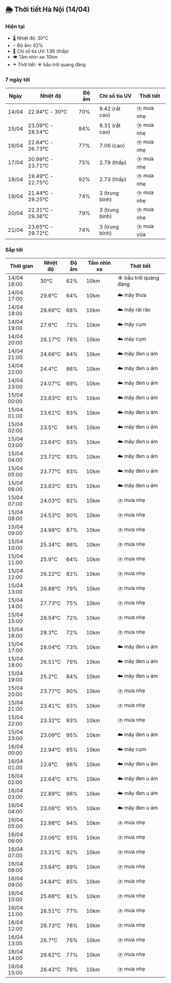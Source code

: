 ## 🌦️ Thời tiết Hà Nội (14/04)

### Hiện tại

- 🌡️ Nhiệt độ: 30℃
- 💦 Độ ẩm: 62%
- 🌟 Chỉ số tia UV: 1.95 (thấp)
- 👁️ Tầm nhìn xa: 10km
- ☂️ Thời tiết: ☀️ bầu trời quang đãng

### 7 ngày tới

| Ngày | Nhiệt độ | Độ ẩm | Chỉ số tia UV | Thời tiết |
| --- | --- | --- | --- | --- |
| 14/04 | 22.94℃ - 30℃ | 70% | 9.42 (rất cao) | ⛈️ mưa nhẹ |
| 15/04 | 23.09℃ - 28.54℃ | 84% | 8.31 (rất cao) | ⛈️ mưa nhẹ |
| 16/04 | 22.64℃ - 26.73℃ | 77% | 7.06 (cao) | ⛈️ mưa nhẹ |
| 17/04 | 20.99℃ - 23.71℃ | 75% | 2.79 (thấp) | ⛈️ mưa nhẹ |
| 18/04 | 19.49℃ - 22.75℃ | 92% | 2.73 (thấp) | ⛈️ mưa nhẹ |
| 19/04 | 21.44℃ - 29.25℃ | 74% | 3 (trung bình) | ⛈️ mưa nhẹ |
| 20/04 | 22.31℃ - 29.36℃ | 79% | 3 (trung bình) | ⛈️ mưa nhẹ |
| 21/04 | 23.65℃ - 29.72℃ | 74% | 3 (trung bình) | ⛈️ mưa vừa |

### Sắp tới

| Thời gian | Nhiệt độ | Độ ẩm | Tầm nhìn xa | Thời tiết |
| --- | --- | --- | --- | --- |
| 14/04 16:00 | 30℃ | 62% | 10km | ☀️ bầu trời quang đãng |
| 14/04 17:00 | 29.6℃ | 64% | 10km | ☁️ mây thưa |
| 14/04 18:00 | 28.66℃ | 68% | 10km | ☁️ mây rải rác |
| 14/04 19:00 | 27.6℃ | 72% | 10km | ☁️ mây cụm |
| 14/04 20:00 | 26.17℃ | 78% | 10km | ☁️ mây cụm |
| 14/04 21:00 | 24.66℃ | 84% | 10km | ☁️ mây đen u ám |
| 14/04 22:00 | 24.4℃ | 86% | 10km | ☁️ mây đen u ám |
| 14/04 23:00 | 24.07℃ | 89% | 10km | ☁️ mây đen u ám |
| 15/04 00:00 | 23.83℃ | 91% | 10km | ☁️ mây đen u ám |
| 15/04 01:00 | 23.61℃ | 93% | 10km | ☁️ mây đen u ám |
| 15/04 02:00 | 23.5℃ | 94% | 10km | ☁️ mây đen u ám |
| 15/04 03:00 | 23.64℃ | 93% | 10km | ☁️ mây đen u ám |
| 15/04 04:00 | 23.72℃ | 93% | 10km | ☁️ mây đen u ám |
| 15/04 05:00 | 23.77℃ | 93% | 10km | ☁️ mây đen u ám |
| 15/04 06:00 | 23.83℃ | 93% | 10km | ☁️ mây đen u ám |
| 15/04 07:00 | 24.03℃ | 92% | 10km | ⛈️ mưa nhẹ |
| 15/04 08:00 | 24.53℃ | 90% | 10km | ⛈️ mưa nhẹ |
| 15/04 09:00 | 24.98℃ | 87% | 10km | ⛈️ mưa nhẹ |
| 15/04 10:00 | 25.34℃ | 86% | 10km | ⛈️ mưa nhẹ |
| 15/04 11:00 | 25.9℃ | 84% | 10km | ⛈️ mưa nhẹ |
| 15/04 12:00 | 26.22℃ | 82% | 10km | ⛈️ mưa nhẹ |
| 15/04 13:00 | 26.88℃ | 79% | 10km | ⛈️ mưa nhẹ |
| 15/04 14:00 | 27.73℃ | 75% | 10km | ⛈️ mưa nhẹ |
| 15/04 15:00 | 28.54℃ | 72% | 10km | ⛈️ mưa nhẹ |
| 15/04 16:00 | 28.3℃ | 72% | 10km | ⛈️ mưa nhẹ |
| 15/04 17:00 | 28.04℃ | 73% | 10km | ☁️ mây đen u ám |
| 15/04 18:00 | 26.51℃ | 79% | 10km | ☁️ mây đen u ám |
| 15/04 19:00 | 25.2℃ | 84% | 10km | ☁️ mây đen u ám |
| 15/04 20:00 | 23.77℃ | 90% | 10km | ⛈️ mưa nhẹ |
| 15/04 21:00 | 23.41℃ | 93% | 10km | ⛈️ mưa nhẹ |
| 15/04 22:00 | 23.32℃ | 93% | 10km | ⛈️ mưa nhẹ |
| 15/04 23:00 | 23.09℃ | 95% | 10km | ☁️ mây đen u ám |
| 16/04 00:00 | 22.94℃ | 95% | 10km | ☁️ mây cụm |
| 16/04 01:00 | 22.8℃ | 96% | 10km | ☁️ mây đen u ám |
| 16/04 02:00 | 22.64℃ | 97% | 10km | ☁️ mây đen u ám |
| 16/04 03:00 | 22.89℃ | 96% | 10km | ☁️ mây đen u ám |
| 16/04 04:00 | 23.06℃ | 95% | 10km | ☁️ mây đen u ám |
| 16/04 05:00 | 22.98℃ | 94% | 10km | ⛈️ mưa nhẹ |
| 16/04 06:00 | 23.06℃ | 93% | 10km | ⛈️ mưa nhẹ |
| 16/04 07:00 | 23.31℃ | 92% | 10km | ⛈️ mưa nhẹ |
| 16/04 08:00 | 23.84℃ | 89% | 10km | ⛈️ mưa nhẹ |
| 16/04 09:00 | 24.84℃ | 85% | 10km | ⛈️ mưa nhẹ |
| 16/04 10:00 | 25.68℃ | 81% | 10km | ⛈️ mưa nhẹ |
| 16/04 11:00 | 26.51℃ | 77% | 10km | ⛈️ mưa nhẹ |
| 16/04 12:00 | 26.73℃ | 76% | 10km | ⛈️ mưa nhẹ |
| 16/04 13:00 | 26.7℃ | 76% | 10km | ⛈️ mưa nhẹ |
| 16/04 14:00 | 26.62℃ | 77% | 10km | ⛈️ mưa nhẹ |
| 16/04 15:00 | 26.43℃ | 79% | 10km | ⛈️ mưa nhẹ |
